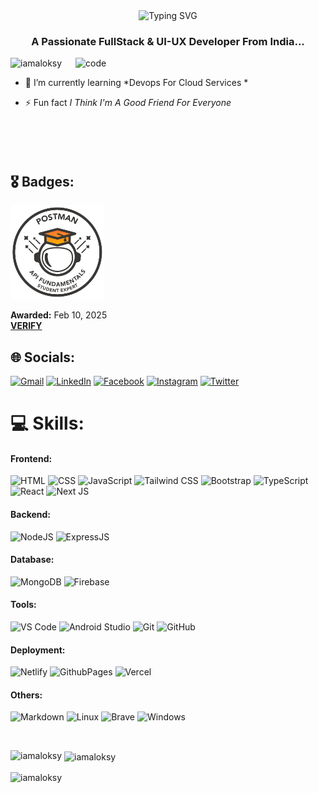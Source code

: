 <!--
**iamaloksy/iamaloksy** is a ✨ _special_ ✨ repository because its `README.md` (this file) appears on your GitHub profile.

Here are some ideas to get you started:

- 🔭 I’m currently working on ...
- 🌱 I’m currently learning ...
- 👯 I’m looking to collaborate on ...
- 🤔 I’m looking for help with ...
- 💬 Ask me about ...
- 📫 How to reach me: ...
- 😄 Pronouns: ...
- ⚡ Fun fact: ...
-->
<div align="center" width="100%">
  <img src="https://readme-typing-svg.demolab.com?font=Fira+Code&size=35&pause=1000&center=true&vCenter=true&random=false&width=470&height=60&lines=Hi there 👋%2C+I'm+Alok&color=00FFFF" alt="Typing SVG" />
</div>

<h3 align="center">A Passionate FullStack & UI-UX Developer From India...</h3>


<img align="right" alt="code" width="400" src="https://user-images.githubusercontent.com/55389276/140866485-8fb1c876-9a8f-4d6a-98dc-08c4981eaf70.gif">

<p align="left"> <img src="https://komarev.com/ghpvc/?username=iamaloksy&label=Profile%20views&color=0e75b6&style=flat" alt="iamaloksy" /> </p>


- 🌱 I’m currently learning *Devops For Cloud Services *

- ⚡ Fun fact *I Think I'm A Good Friend For Everyone*
  <br>
  <br>
  <br>
  <br>
  <br>

## 🎖️ Badges:
<a href="https://api.badgr.io/public/assertions/yXWwhPtAQwKq48XDsKpLdA?identity__email=kr.alok.sy%40gmail.com" target="_blank">
  <img src="https://github.com/iamaloksy/badges/raw/main/Postman%20-%20Postman%20API%20Fundamentals%20Student%20Expert%20-%202025-02-10.png" alt="Postman API Badge" width="150px">
</a>

**Awarded:** Feb 10, 2025  
[**VERIFY**](https://badgecheck.io?url=https%3A%2F%2Fapi.badgr.io%2Fpublic%2Fassertions%2FyXWwhPtAQwKq48XDsKpLdA%3Fidentity__email%3Dkr.alok.sy%2540gmail.com&identity__email=kr.alok.sy%40gmail.com)
## 🌐 Socials:
[![Gmail](https://img.shields.io/badge/Gmail-D14836?logo=gmail&logoColor=white)](mailto:kr.alok.sy@gmail.com)
[![LinkedIn](https://img.shields.io/badge/LinkedIn-0077B5?logo=linkedin&logoColor=white)](https://linkedin.com/in/iamaloksy)
[![Facebook](https://img.shields.io/badge/Facebook-1877F2.svg?logo=Facebook&logoColor=white)](https://facebook.com/iamaloksy)
[![Instagram](https://img.shields.io/badge/Instagram-%23E4405F.svg?logo=Instagram&logoColor=white)](https://instagram.com/iamaloksy)
[![Twitter](https://img.shields.io/badge/Twitter-%231DA1F2.svg?logo=Twitter&logoColor=white)](https://twitter.com/iamaloksi) 


# 💻 Skills:

#### Frontend:
![HTML](https://img.shields.io/badge/HTML5-E34F26?style=for-the-badge&logo=html5&logoColor=white)
![CSS](https://img.shields.io/badge/CSS3-1572B6?style=for-the-badge&logo=html5&logoColor=white)
![JavaScript](https://img.shields.io/badge/JavaScript-323330?style=for-the-badge&logo=javascript&logoColor=F7DF1E)
![Tailwind CSS](https://img.shields.io/badge/Tailwind_CSS-38B2AC?style=for-the-badge&logo=tailwind-css&logoColor=white)
![Bootstrap](https://img.shields.io/badge/Bootstrap-7952B3?style=for-the-badge&logo=bootstrap&logoColor=white)
![TypeScript](https://img.shields.io/badge/TypeScript-007ACC?style=for-the-badge&logo=typescript&logoColor=white)
![React](https://img.shields.io/badge/React-20232A?style=for-the-badge&logo=react&logoColor=61DAFB)
![Next JS](https://img.shields.io/badge/next.js-000000?style=for-the-badge&&logo=nextdotjs&logoColor=white)



#### Backend:
![NodeJS](https://img.shields.io/badge/Node.js-43853D?style=for-the-badge&logo=node.js&logoColor=white)
![ExpressJS](https://img.shields.io/badge/Express.js-404D59?style=for-the-badge)

#### Database:
![MongoDB](https://img.shields.io/badge/MongoDB-4EA94B?style=for-the-badge&logo=mongodb&logoColor=white)
![Firebase](https://img.shields.io/badge/Firebase-ffffff?style=for-the-badge&logo=Firebase&logoColor=ffcb2b)

#### Tools:
![VS Code](https://img.shields.io/badge/Visual_Studio_Code-0078D4?style=for-the-badge&logo=visual%20studio%20code&logoColor=white)
![Android Studio](https://img.shields.io/badge/Android%20Studio-3DDC84?style=for-the-badge&logo=android-studio&logoColor=white)
![Git](https://img.shields.io/badge/GIT-E44C30?style=for-the-badge&logo=git&logoColor=white)
![GitHub](https://img.shields.io/badge/GitHub-100000?style=for-the-badge&logo=github&logoColor=white)




#### Deployment:
![Netlify](https://img.shields.io/badge/Netlify-00C7B7?style=for-the-badge&logo=netlify&logoColor=white)
![GithubPages](https://img.shields.io/badge/GitHub%20Pages-222222?style=for-the-badge&logo=GitHub%20Pages&logoColor=white)
![Vercel](https://img.shields.io/badge/Vercel-000000?style=for-the-badge&logo=vercel&logoColor=white)

#### Others:
![Markdown](https://img.shields.io/badge/Markdown-000000?style=for-the-badge&logo=markdown&logoColor=white)
![Linux](https://img.shields.io/badge/Linux-FCC624?style=for-the-badge&logo=linux&logoColor=black)
![Brave](https://img.shields.io/badge/Brave-FB542B?style=for-the-badge&logo=brave&logoColor=white)
![Windows](https://img.shields.io/badge/Windows-0078D6?style=for-the-badge&logo=windows&logoColor=white)

<br/>
<p><img align="left" src="https://github-readme-stats.vercel.app/api/top-langs?username=iamaloksy&show_icons=true&locale=en&layout=compact&theme=tokyonight" alt="iamaloksy" /></p>

<p>&nbsp;<img align="center" src="https://github-readme-stats.vercel.app/api?username=iamaloksy&show_icons=true&locale=en&theme=tokyonight" alt="iamaloksy" /></p>

<p><img align="center" src="https://github-readme-streak-stats.herokuapp.com/?user=iamaloksy&theme=tokyonight" alt="iamaloksy" /></p>

<br>





